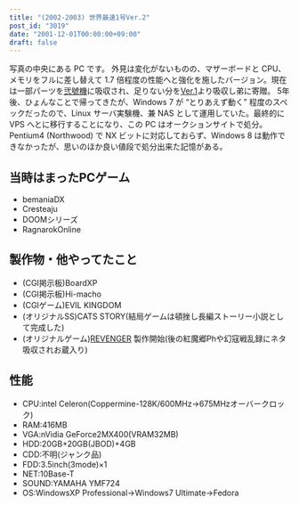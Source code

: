 ```yaml
---
title: "(2002-2003) 世界最速1号Ver.2"
post_id: "3019"
date: "2001-12-01T00:00:00+09:00"
draft: false
---
```



写真の中央にある PC です。 外見は変化がないものの、マザーボードと CPU、メモリをフルに差し替えて 1.7 倍程度の性能へと強化を施したバージョン。現在は一部パーツを[弐號機](/Homebuilt-3)に吸収され、足りない分を[Ver.1](/Homebuilt-1)より吸収し弟に寄贈。  5年後、ひょんなことで帰ってきたが、Windows 7 が “とりあえず動く” 程度のスペックだったので、Linux サーバ実験機、兼 NAS として運用していた。最終的に VPS へとに移行することになり、この PC はオークションサイトで処分。Pentium4 (Northwood) で NX ビットに対応しておらず、Windows 8 は動作できなかったが、思いのほか良い値段で処分出来た記憶がある。
## 当時はまったPCゲーム


  * bemaniaDX
  * Cresteaju
  * DOOMシリーズ
  * RagnarokOnline
## 製作物・他やってたこと

  * (CGI掲示板)BoardXP
  * (CGI掲示板)Hi-macho
  * (CGIゲーム)EVIL KINGDOM
  * (オリジナルSS)CATS STORY(結局ゲームは頓挫し長編ストーリー小説として完成した)
  * (オリジナルゲーム)[REVENGER](/revenger) 製作開始(後の紅魔郷Phや幻寇戦乱録にネタ吸収されお蔵入り)
## 性能

  * CPU:intel Celeron(Coppermine-128K/600MHz→675MHzオーバークロック)
  * RAM:416MB
  * VGA:nVidia GeForce2MX400(VRAM32MB)
  * HDD:20GB+20GB(JBOD)+4GB
  * CDD:不明(ジャンク品)
  * FDD:3.5inch(3mode)×1
  * NET:10Base-T
  * SOUND:YAMAHA YMF724
  * OS:WindowsXP Professional→Windows7 Ultimate→Fedora
